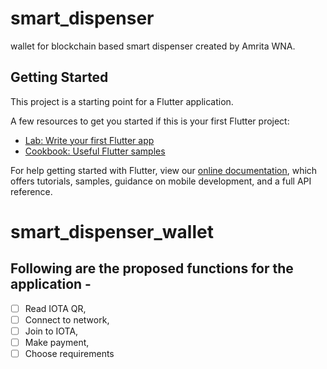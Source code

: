 # smart_dispenser

wallet for blockchain based smart dispenser created by Amrita WNA.

## Getting Started

This project is a starting point for a Flutter application.

A few resources to get you started if this is your first Flutter project:

- [Lab: Write your first Flutter app](https://flutter.dev/docs/get-started/codelab)
- [Cookbook: Useful Flutter samples](https://flutter.dev/docs/cookbook)

For help getting started with Flutter, view our
[online documentation](https://flutter.dev/docs), which offers tutorials,
samples, guidance on mobile development, and a full API reference.
# smart_dispenser_wallet
## Following are the proposed functions for the application -
- [ ] Read IOTA QR,
- [ ] Connect to network,
- [ ] Join to IOTA,
- [ ] Make payment,
- [ ] Choose requirements
